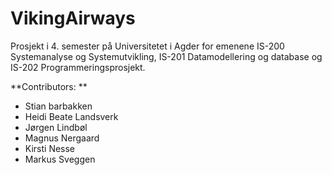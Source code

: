 # VikingAirways
Prosjekt i 4. semester på Universitetet i Agder for emenene IS-200 Systemanalyse og Systemutvikling, IS-201 Datamodellering og database og IS-202 Programmeringsprosjekt.

**Contributors: **

- Stian barbakken
- Heidi Beate Landsverk
- Jørgen Lindbøl
- Magnus Nergaard
- Kirsti Nesse
- Markus Sveggen
